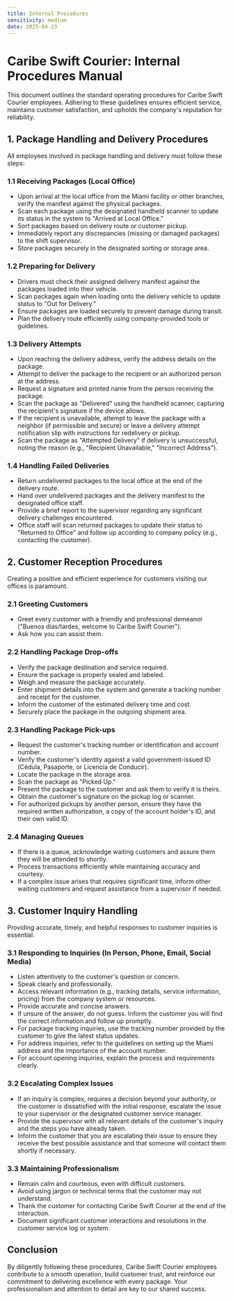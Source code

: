 ```yaml
---
title: Internal Procedures
sensitivity: medium
date: 2025-04-23
---
```


# Caribe Swift Courier: Internal Procedures Manual

This document outlines the standard operating procedures for Caribe Swift Courier employees. Adhering to these guidelines ensures efficient service, maintains customer satisfaction, and upholds the company's reputation for reliability.

## 1. Package Handling and Delivery Procedures

All employees involved in package handling and delivery must follow these steps:

### 1.1 Receiving Packages (Local Office)

- Upon arrival at the local office from the Miami facility or other branches, verify the manifest against the physical packages.
- Scan each package using the designated handheld scanner to update its status in the system to "Arrived at Local Office."
- Sort packages based on delivery route or customer pickup.
- Immediately report any discrepancies (missing or damaged packages) to the shift supervisor.
- Store packages securely in the designated sorting or storage area.

### 1.2 Preparing for Delivery

- Drivers must check their assigned delivery manifest against the packages loaded into their vehicle.
- Scan packages again when loading onto the delivery vehicle to update status to "Out for Delivery."
- Ensure packages are loaded securely to prevent damage during transit.
- Plan the delivery route efficiently using company-provided tools or guidelines.

### 1.3 Delivery Attempts

- Upon reaching the delivery address, verify the address details on the package.
- Attempt to deliver the package to the recipient or an authorized person at the address.
- Request a signature and printed name from the person receiving the package.
- Scan the package as "Delivered" using the handheld scanner, capturing the recipient's signature if the device allows.
- If the recipient is unavailable, attempt to leave the package with a neighbor (if permissible and secure) or leave a delivery attempt notification slip with instructions for redelivery or pickup.
- Scan the package as "Attempted Delivery" if delivery is unsuccessful, noting the reason (e.g., "Recipient Unavailable," "Incorrect Address").

### 1.4 Handling Failed Deliveries

- Return undelivered packages to the local office at the end of the delivery route.
- Hand over undelivered packages and the delivery manifest to the designated office staff.
- Provide a brief report to the supervisor regarding any significant delivery challenges encountered.
- Office staff will scan returned packages to update their status to "Returned to Office" and follow up according to company policy (e.g., contacting the customer).

## 2. Customer Reception Procedures

Creating a positive and efficient experience for customers visiting our offices is paramount.

### 2.1 Greeting Customers

- Greet every customer with a friendly and professional demeanor ("Buenos días/tardes, welcome to Caribe Swift Courier").
- Ask how you can assist them.

### 2.2 Handling Package Drop-offs

- Verify the package destination and service required.
- Ensure the package is properly sealed and labeled.
- Weigh and measure the package accurately.
- Enter shipment details into the system and generate a tracking number and receipt for the customer.
- Inform the customer of the estimated delivery time and cost.
- Securely place the package in the outgoing shipment area.

### 2.3 Handling Package Pick-ups

- Request the customer's tracking number or identification and account number.
- Verify the customer's identity against a valid government-issued ID (Cédula, Pasaporte, or Licencia de Conducir).
- Locate the package in the storage area.
- Scan the package as "Picked Up."
- Present the package to the customer and ask them to verify it is theirs.
- Obtain the customer's signature on the pickup log or scanner.
- For authorized pickups by another person, ensure they have the required written authorization, a copy of the account holder's ID, and their own valid ID.

### 2.4 Managing Queues

- If there is a queue, acknowledge waiting customers and assure them they will be attended to shortly.
- Process transactions efficiently while maintaining accuracy and courtesy.
- If a complex issue arises that requires significant time, inform other waiting customers and request assistance from a supervisor if needed.

## 3. Customer Inquiry Handling

Providing accurate, timely, and helpful responses to customer inquiries is essential.

### 3.1 Responding to Inquiries (In Person, Phone, Email, Social Media)

- Listen attentively to the customer's question or concern.
- Speak clearly and professionally.
- Access relevant information (e.g., tracking details, service information, pricing) from the company system or resources.
- Provide accurate and concise answers.
- If unsure of the answer, do not guess. Inform the customer you will find the correct information and follow up promptly.
- For package tracking inquiries, use the tracking number provided by the customer to give the latest status updates.
- For address inquiries, refer to the guidelines on setting up the Miami address and the importance of the account number.
- For account opening inquiries, explain the process and requirements clearly.

### 3.2 Escalating Complex Issues

- If an inquiry is complex, requires a decision beyond your authority, or the customer is dissatisfied with the initial response, escalate the issue to your supervisor or the designated customer service manager.
- Provide the supervisor with all relevant details of the customer's inquiry and the steps you have already taken.
- Inform the customer that you are escalating their issue to ensure they receive the best possible assistance and that someone will contact them shortly if necessary.

### 3.3 Maintaining Professionalism

- Remain calm and courteous, even with difficult customers.
- Avoid using jargon or technical terms that the customer may not understand.
- Thank the customer for contacting Caribe Swift Courier at the end of the interaction.
- Document significant customer interactions and resolutions in the customer service log or system.

## Conclusion

By diligently following these procedures, Caribe Swift Courier employees contribute to a smooth operation, build customer trust, and reinforce our commitment to delivering excellence with every package. Your professionalism and attention to detail are key to our shared success.
